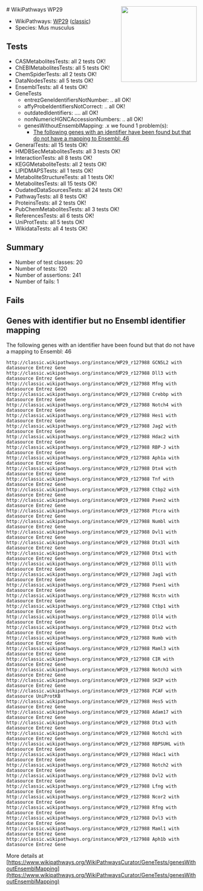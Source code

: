 <img style="float: right; width: 200px" src="https://upload.wikimedia.org/wikipedia/commons/thumb/8/83/Wplogo_with_text_500.png/640px-Wplogo_with_text_500.png" />
# WikiPathways WP29

* WikiPathways: [WP29](https://wikipathways.org/pathways/WP29) ([classic](https://classic.wikipathways.org/instance/WP29))
* Species: Mus musculus
## Tests
* CASMetabolitesTests: all 2 tests OK!
* ChEBIMetabolitesTests: all 5 tests OK!
* ChemSpiderTests: all 2 tests OK!
* DataNodesTests: all 5 tests OK!
* EnsemblTests: all 4 tests OK!
* GeneTests
    * entrezGeneIdentifiersNotNumber: .. all OK!
    * affyProbeIdentifiersNotCorrect: .. all OK!
    * outdatedIdentifiers: .... all OK!
    * nonNumericHGNCAccessionNumbers: .. all OK!
    * genesWithoutEnsemblMapping: .x we found 1 problem(s):
        * [The following genes with an identifier have been found but that do not have a mapping to Ensembl: 46](#c4e54370)
* GeneralTests: all 15 tests OK!
* HMDBSecMetabolitesTests: all 3 tests OK!
* InteractionTests: all 8 tests OK!
* KEGGMetaboliteTests: all 2 tests OK!
* LIPIDMAPSTests: all 1 tests OK!
* MetaboliteStructureTests: all 1 tests OK!
* MetabolitesTests: all 15 tests OK!
* OudatedDataSourcesTests: all 24 tests OK!
* PathwayTests: all 8 tests OK!
* ProteinsTests: all 2 tests OK!
* PubChemMetabolitesTests: all 3 tests OK!
* ReferencesTests: all 6 tests OK!
* UniProtTests: all 5 tests OK!
* WikidataTests: all 4 tests OK!


## Summary

* Number of test classes: 20
* Number of tests: 120
* Number of assertions: 241
* Number of fails: 1

## Fails

<a name="c4e54370" />

## Genes with identifier but no Ensembl identifier mapping

The following genes with an identifier have been found but that do not have a mapping to Ensembl: 46
```
http://classic.wikipathways.org/instance/WP29_r127988 GCN5L2 with datasource Entrez Gene
http://classic.wikipathways.org/instance/WP29_r127988 Dll3 with datasource Entrez Gene
http://classic.wikipathways.org/instance/WP29_r127988 Mfng with datasource Entrez Gene
http://classic.wikipathways.org/instance/WP29_r127988 Crebbp with datasource Entrez Gene
http://classic.wikipathways.org/instance/WP29_r127988 Notch4 with datasource Entrez Gene
http://classic.wikipathways.org/instance/WP29_r127988 Hes1 with datasource Entrez Gene
http://classic.wikipathways.org/instance/WP29_r127988 Jag2 with datasource Entrez Gene
http://classic.wikipathways.org/instance/WP29_r127988 Hdac2 with datasource Entrez Gene
http://classic.wikipathways.org/instance/WP29_r127988 RBP-J with datasource Entrez Gene
http://classic.wikipathways.org/instance/WP29_r127988 Aph1a with datasource Entrez Gene
http://classic.wikipathways.org/instance/WP29_r127988 Dtx4 with datasource Entrez Gene
http://classic.wikipathways.org/instance/WP29_r127988 Tnf with datasource Entrez Gene
http://classic.wikipathways.org/instance/WP29_r127988 Ctbp2 with datasource Entrez Gene
http://classic.wikipathways.org/instance/WP29_r127988 Psen2 with datasource Entrez Gene
http://classic.wikipathways.org/instance/WP29_r127988 Ptcra with datasource Entrez Gene
http://classic.wikipathways.org/instance/WP29_r127988 Numbl with datasource Entrez Gene
http://classic.wikipathways.org/instance/WP29_r127988 Dvl1 with datasource Entrez Gene
http://classic.wikipathways.org/instance/WP29_r127988 Dtx3l with datasource Entrez Gene
http://classic.wikipathways.org/instance/WP29_r127988 Dtx1 with datasource Entrez Gene
http://classic.wikipathways.org/instance/WP29_r127988 Dll1 with datasource Entrez Gene
http://classic.wikipathways.org/instance/WP29_r127988 Jag1 with datasource Entrez Gene
http://classic.wikipathways.org/instance/WP29_r127988 Psen1 with datasource Entrez Gene
http://classic.wikipathways.org/instance/WP29_r127988 Ncstn with datasource Entrez Gene
http://classic.wikipathways.org/instance/WP29_r127988 Ctbp1 with datasource Entrez Gene
http://classic.wikipathways.org/instance/WP29_r127988 Dll4 with datasource Entrez Gene
http://classic.wikipathways.org/instance/WP29_r127988 Dtx2 with datasource Entrez Gene
http://classic.wikipathways.org/instance/WP29_r127988 Numb with datasource Entrez Gene
http://classic.wikipathways.org/instance/WP29_r127988 Maml3 with datasource Entrez Gene
http://classic.wikipathways.org/instance/WP29_r127988 CIR with datasource Entrez Gene
http://classic.wikipathways.org/instance/WP29_r127988 Notch3 with datasource Entrez Gene
http://classic.wikipathways.org/instance/WP29_r127988 SKIP with datasource Entrez Gene
http://classic.wikipathways.org/instance/WP29_r127988 PCAF with datasource UniProtKB
http://classic.wikipathways.org/instance/WP29_r127988 Hes5 with datasource Entrez Gene
http://classic.wikipathways.org/instance/WP29_r127988 Adam17 with datasource Entrez Gene
http://classic.wikipathways.org/instance/WP29_r127988 Dtx3 with datasource Entrez Gene
http://classic.wikipathways.org/instance/WP29_r127988 Notch1 with datasource Entrez Gene
http://classic.wikipathways.org/instance/WP29_r127988 RBPSUHL with datasource Entrez Gene
http://classic.wikipathways.org/instance/WP29_r127988 Hdac1 with datasource Entrez Gene
http://classic.wikipathways.org/instance/WP29_r127988 Notch2 with datasource Entrez Gene
http://classic.wikipathways.org/instance/WP29_r127988 Dvl2 with datasource Entrez Gene
http://classic.wikipathways.org/instance/WP29_r127988 Lfng with datasource Entrez Gene
http://classic.wikipathways.org/instance/WP29_r127988 Ncor2 with datasource Entrez Gene
http://classic.wikipathways.org/instance/WP29_r127988 Rfng with datasource Entrez Gene
http://classic.wikipathways.org/instance/WP29_r127988 Dvl3 with datasource Entrez Gene
http://classic.wikipathways.org/instance/WP29_r127988 Maml1 with datasource Entrez Gene
http://classic.wikipathways.org/instance/WP29_r127988 Aph1b with datasource Entrez Gene
```

More details at [https://www.wikipathways.org/WikiPathwaysCurator/GeneTests/genesWithoutEnsemblMapping](https://www.wikipathways.org/WikiPathwaysCurator/GeneTests/genesWithoutEnsemblMapping)

